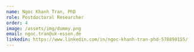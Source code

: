 ```yaml
---
name: Ngoc Khanh Tran, PhD
role: Postdoctoral Researcher
order: 4
image: /assets/img/dummy.png
email: ngoc.tran@uk-essen.de
linkedin: https://www.linkedin.com/in/ngoc-khanh-tran-phd-578898155/
---
```


